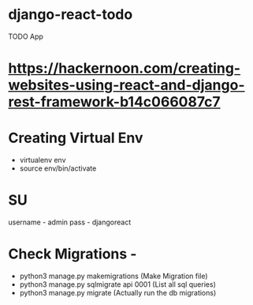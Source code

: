 # django-react-todo
TODO App

# https://hackernoon.com/creating-websites-using-react-and-django-rest-framework-b14c066087c7

# Creating Virtual Env
  - virtualenv env
  - source env/bin/activate

# SU
 username - admin
 pass - djangoreact


# Check Migrations -
 - python3 manage.py makemigrations (Make Migration file)
 - python3 manage.py sqlmigrate api 0001 (List all sql queries)
 - python3 manage.py migrate (Actually run the db migrations)

